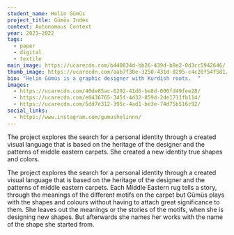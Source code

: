 ```yaml
---
student_name: Helin Gümüs
project_title: Gümüs Index
context: Autonomous Context
year: 2021—2022
tags:
  - paper
  - digital
  - textile
main_image: https://ucarecdn.com/b440834d-bb26-439d-b8e2-0d3cc5942646/
thumb_image: https://ucarecdn.com/aab7f30e-3250-431d-8295-c4c20f54f581/
bio: "Helin Gümüs is a graphic designer with Kurdish roots.  "
images:
  - https://ucarecdn.com/40de85ac-6292-41d6-be8d-000fd49fee28/
  - https://ucarecdn.com/e0436765-345f-4d32-859d-2de1711fb114/
  - https://ucarecdn.com/5dd7e312-395c-4ad1-be3e-74d75b516c92/
social_links:
  - https://www.instagram.com/gumushelinnn/
---
```

The project explores the search for a personal identity through a created visual language that is based on the heritage of the designer and the patterns of middle eastern carpets. She created a new identity true shapes and colors. 

The project explores the search for a personal identity through a created visual language that is based on the heritage of the designer and the patterns of middle eastern carpets. Each Middle Eastern rug tells a story, through the meanings of the different motifs on the carpet but Gümüs plays with the shapes and colours without having to attach great significance to them. She leaves out the meanings or the stories of the motifs, when she is designing new shapes. But afterwards she names her works with the name of the shape she started from. 